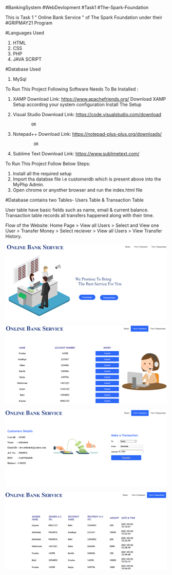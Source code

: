 #BankingSystem #WebDevlopment #Task1 #The-Spark-Foundation

This is Task 1 " Online Bank Service " of The Spark Foundation under their #GRIPMAY21 Program

#Languages Used
1. HTML
2. CSS
3. PHP
4. JAVA SCRIPT

#Database Used
 1. MySql

To Run This Project Following Software Needs To Be Installed :
1. XAMP
Download Link: https://www.apachefriends.org/
Download XAMP Setup according your system configuration
Install The Setup

2. Visual Studio 
Download Link: https://code.visualstudio.com/download

               OR
3. Notepad++
Download Link: https://notepad-plus-plus.org/downloads/

                OR
4. Sublime Text
Download Link: https://www.sublimetext.com/
 
To Run This Project Follow Below Steps:

1. Install all the required setup
2. Import tha databse file i.e customerdb which is present above into the MyPhp Admin.
3. Open chrome or anyother browser and run the index.html file

#Database contains two Tables- Users Table & Transaction Table

User table have basic fields such as name, email & current balance.
Transaction table records all transfers happened along with their time.

Flow of the Website: Home Page > View all Users > Select and View one User > Transfer Money > Select reciever > View all Users > View Transfer History.

![image](/Images/home.png)

![image](/Images/view%20customers.png)

![image](/Images/transcation.png)

![image](/Images/history.png)


